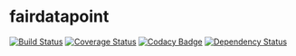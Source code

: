 # fairdatapoint
[![Build Status](https://travis-ci.org/kburger/fairdatapoint.svg?branch=develop)](https://travis-ci.org/kburger/fairdatapoint)
[![Coverage Status](https://coveralls.io/repos/github/kburger/fairdatapoint/badge.svg)](https://coveralls.io/github/kburger/fairdatapoint)
[![Codacy Badge](https://api.codacy.com/project/badge/Grade/eb99bac611b1492ebda1c45f0ba97ec6)](https://www.codacy.com/app/burger/fairdatapoint)
[![Dependency Status](https://www.versioneye.com/user/projects/58a333896a7781003b2431a2/badge.svg?style=flat-square)](https://www.versioneye.com/user/projects/58a333896a7781003b2431a2)
